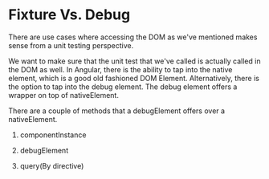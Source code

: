  Fixture Vs. Debug 
==================

There are use cases where accessing the DOM as we've mentioned makes
sense from a unit testing perspective.

We want to make sure that the unit test that we've called is actually
called in the DOM as well. In Angular, there is the ability to tap into
the native element, which is a good old fashioned DOM Element.
Alternatively, there is the option to tap into the debug element. The
debug element offers a wrapper on top of nativeElement.

There are a couple of methods that a debugElement offers over a
nativeElement.

1.  componentInstance

2.  debugElement

3.  query(By directive)
